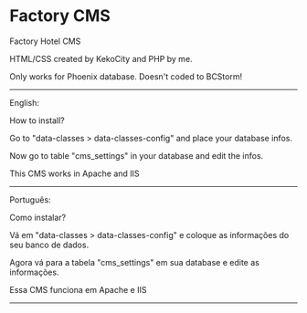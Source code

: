 Factory CMS
===========

Factory Hotel CMS

HTML/CSS created by KekoCity and PHP by me.

Only works for Phoenix database. Doesn't coded to BCStorm!
___

English:

How to install?

Go to "data-classes > data-classes-config" and place your database infos.

Now go to table "cms_settings" in your database and edit the infos.

This CMS works in Apache and IIS
___

Português:

Como instalar?

Vá em "data-classes > data-classes-config" e coloque as informações do seu banco de dados.

Agora vá para a tabela "cms_settings" em sua database e edite as informações.

Essa CMS funciona em Apache e IIS
___
